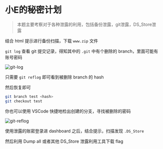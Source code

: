 # 小E的秘密计划

> 本题主要考察对于各种泄露的利用，包括备份泄露，git泄露，DS_Store泄露

结合 html 提示进行备份扫描，下载 `www.zip` 文件

`git log` 查看 git 提交记录，得知其中的 `.git` 中有个删除的 branch，里面可能有账号密码

![git-log](/assets/images/wp/2025/week3/web_xiaoe_1.png)

只需要 `git reflog` 即可看到被删除 branch 的 hash

然后恢复即可

```sh
git branch test <hash>
git checkout test
```

你也可以使用 VSCode 快捷地检出创建的分支，寻找被删除的密码

![git-reflog](/assets/images/wp/2025/week3/web_xiaoe_2.png)

使用泄露的账密登录进 dashboard 之后，结合提示，扫描发现 `.DS_Store`

然后利用 Dump all 或者其他 DS_Store 泄露利用工具下载 flag
